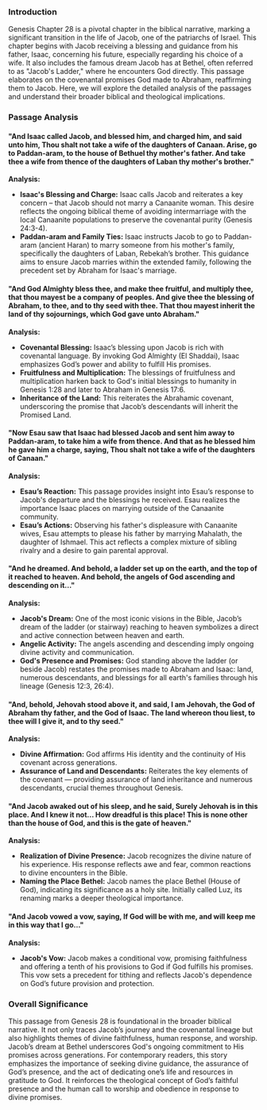 ### Introduction

Genesis Chapter 28 is a pivotal chapter in the biblical narrative, marking a significant transition in the life of Jacob, one of the patriarchs of Israel. This chapter begins with Jacob receiving a blessing and guidance from his father, Isaac, concerning his future, especially regarding his choice of a wife. It also includes the famous dream Jacob has at Bethel, often referred to as "Jacob's Ladder," where he encounters God directly. This passage elaborates on the covenantal promises God made to Abraham, reaffirming them to Jacob. Here, we will explore the detailed analysis of the passages and understand their broader biblical and theological implications.

### Passage Analysis

#### "And Isaac called Jacob, and blessed him, and charged him, and said unto him, Thou shalt not take a wife of the daughters of Canaan. Arise, go to Paddan-aram, to the house of Bethuel thy mother's father. And take thee a wife from thence of the daughters of Laban thy mother's brother."

**Analysis:**

- **Isaac's Blessing and Charge:** Isaac calls Jacob and reiterates a key concern – that Jacob should not marry a Canaanite woman. This desire reflects the ongoing biblical theme of avoiding intermarriage with the local Canaanite populations to preserve the covenantal purity (Genesis 24:3-4).
- **Paddan-aram and Family Ties:** Isaac instructs Jacob to go to Paddan-aram (ancient Haran) to marry someone from his mother's family, specifically the daughters of Laban, Rebekah’s brother. This guidance aims to ensure Jacob marries within the extended family, following the precedent set by Abraham for Isaac's marriage.

#### "And God Almighty bless thee, and make thee fruitful, and multiply thee, that thou mayest be a company of peoples. And give thee the blessing of Abraham, to thee, and to thy seed with thee. That thou mayest inherit the land of thy sojournings, which God gave unto Abraham."

**Analysis:**

- **Covenantal Blessing:** Isaac’s blessing upon Jacob is rich with covenantal language. By invoking God Almighty (El Shaddai), Isaac emphasizes God’s power and ability to fulfill His promises.
- **Fruitfulness and Multiplication:** The blessings of fruitfulness and multiplication harken back to God's initial blessings to humanity in Genesis 1:28 and later to Abraham in Genesis 17:6.
- **Inheritance of the Land:** This reiterates the Abrahamic covenant, underscoring the promise that Jacob’s descendants will inherit the Promised Land.

#### "Now Esau saw that Isaac had blessed Jacob and sent him away to Paddan-aram, to take him a wife from thence. And that as he blessed him he gave him a charge, saying, Thou shalt not take a wife of the daughters of Canaan."

**Analysis:**

- **Esau’s Reaction:** This passage provides insight into Esau’s response to Jacob's departure and the blessings he received. Esau realizes the importance Isaac places on marrying outside of the Canaanite community.
- **Esau’s Actions:** Observing his father's displeasure with Canaanite wives, Esau attempts to please his father by marrying Mahalath, the daughter of Ishmael. This act reflects a complex mixture of sibling rivalry and a desire to gain parental approval.

#### "And he dreamed. And behold, a ladder set up on the earth, and the top of it reached to heaven. And behold, the angels of God ascending and descending on it..."

**Analysis:**

- **Jacob's Dream:** One of the most iconic visions in the Bible, Jacob’s dream of the ladder (or stairway) reaching to heaven symbolizes a direct and active connection between heaven and earth.
- **Angelic Activity:** The angels ascending and descending imply ongoing divine activity and communication.
- **God's Presence and Promises:** God standing above the ladder (or beside Jacob) restates the promises made to Abraham and Isaac: land, numerous descendants, and blessings for all earth's families through his lineage (Genesis 12:3, 26:4).

#### "And, behold, Jehovah stood above it, and said, I am Jehovah, the God of Abraham thy father, and the God of Isaac. The land whereon thou liest, to thee will I give it, and to thy seed."

**Analysis:**

- **Divine Affirmation:** God affirms His identity and the continuity of His covenant across generations.
- **Assurance of Land and Descendants:** Reiterates the key elements of the covenant — providing assurance of land inheritance and numerous descendants, crucial themes throughout Genesis.

#### "And Jacob awaked out of his sleep, and he said, Surely Jehovah is in this place. And I knew it not... How dreadful is this place! This is none other than the house of God, and this is the gate of heaven."

**Analysis:**

- **Realization of Divine Presence:** Jacob recognizes the divine nature of his experience. His response reflects awe and fear, common reactions to divine encounters in the Bible.
- **Naming the Place Bethel:** Jacob names the place Bethel (House of God), indicating its significance as a holy site. Initially called Luz, its renaming marks a deeper theological importance.

#### "And Jacob vowed a vow, saying, If God will be with me, and will keep me in this way that I go..."

**Analysis:**

- **Jacob's Vow:** Jacob makes a conditional vow, promising faithfulness and offering a tenth of his provisions to God if God fulfills his promises. This vow sets a precedent for tithing and reflects Jacob's dependence on God’s future provision and protection.

### Overall Significance

This passage from Genesis 28 is foundational in the broader biblical narrative. It not only traces Jacob’s journey and the covenantal lineage but also highlights themes of divine faithfulness, human response, and worship. Jacob’s dream at Bethel underscores God's ongoing commitment to His promises across generations. For contemporary readers, this story emphasizes the importance of seeking divine guidance, the assurance of God’s presence, and the act of dedicating one’s life and resources in gratitude to God. It reinforces the theological concept of God’s faithful presence and the human call to worship and obedience in response to divine promises.